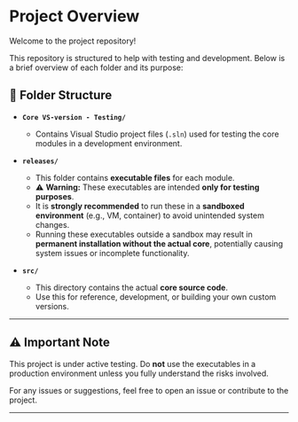 # Project Overview

Welcome to the project repository!

This repository is structured to help with testing and development. Below is a brief overview of each folder and its purpose:

## 📁 Folder Structure

- **`Core VS-version - Testing/`**
  - Contains Visual Studio project files (`.sln`) used for testing the core modules in a development environment.

- **`releases/`**
  - This folder contains **executable files** for each module.  
  - ⚠️ **Warning:** These executables are intended **only for testing purposes**.
  - It is **strongly recommended** to run these in a **sandboxed environment** (e.g., VM, container) to avoid unintended system changes.
  - Running these executables outside a sandbox may result in **permanent installation without the actual core**, potentially causing system issues or incomplete functionality.

- **`src/`**
  - This directory contains the actual **core source code**.  
  - Use this for reference, development, or building your own custom versions.

---

## ⚠️ Important Note

This project is under active testing. Do **not** use the executables in a production environment unless you fully understand the risks involved.

For any issues or suggestions, feel free to open an issue or contribute to the project.

---
